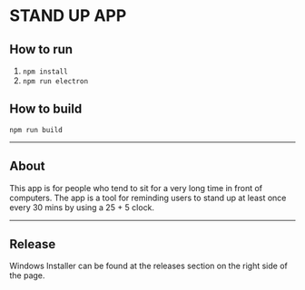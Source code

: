 # STAND UP APP

## How to run
1. ```npm install```
2. ```npm run electron```
## How to build
```npm run build```


-----
## About
This app is for people who tend to sit for a very long time in front of computers. The app is a tool for reminding users to stand up at least once every 30 mins by using a 25 + 5 clock.

-----
## Release
Windows Installer can be found at the releases section on the right side of the page.